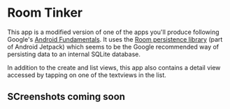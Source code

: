# Room Tinker
This app is a modified version of one of the apps you'll produce following Google's [Android Fundamentals](https://codelabs.developers.google.com/android-training/).
It uses the [Room persistence library](https://developer.android.com/topic/libraries/architecture/room) (part of Android Jetpack) which seems to be the Google recommended way of persisting data to an internal SQLite database.

In addition to the create and list views, this app also contains a detail view accessed by tapping on one of the textviews in the list. 

## SCreenshots coming soon
